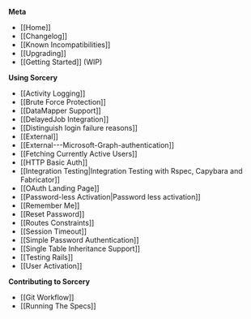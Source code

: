 **Meta**
* [[Home]]
* [[Changelog]]
* [[Known Incompatibilities]]
* [[Upgrading]]
* [[Getting Started]] (WIP)

**Using Sorcery**
* [[Activity Logging]]
* [[Brute Force Protection]]
* [[DataMapper Support]]
* [[DelayedJob Integration]]
* [[Distinguish login failure reasons]]
* [[External]]
* [[External---Microsoft-Graph-authentication]]
* [[Fetching Currently Active Users]]
* [[HTTP Basic Auth]]
* [[Integration Testing|Integration Testing with Rspec, Capybara and Fabricator]]
* [[OAuth Landing Page]]
* [[Password-less Activation|Password less activation]]
* [[Remember Me]]
* [[Reset Password]]
* [[Routes Constraints]]
* [[Session Timeout]]
* [[Simple Password Authentication]]
* [[Single Table Inheritance Support]]
* [[Testing Rails]]
* [[User Activation]]

**Contributing to Sorcery**
* [[Git Workflow]]
* [[Running The Specs]]